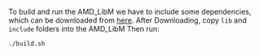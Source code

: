 To build and run the AMD_LibM we have to include some dependencies,
which can be downloaded from [here](https://developer.amd.com/amd-cpu-libraries_libm_eula/).
After Downloading, copy `lib` and `include` folders into the AMD_LibM
Then run:
```console
./build.sh
```
